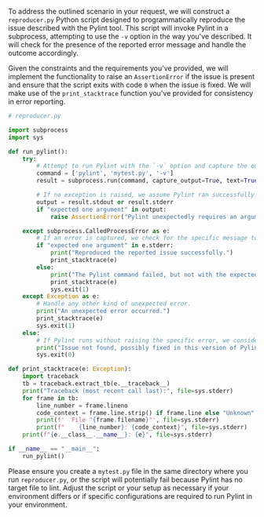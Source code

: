 To address the outlined scenario in your request, we will construct a `reproducer.py` Python script designed to programmatically reproduce the issue described with the Pylint tool. This script will invoke Pylint in a subprocess, attempting to use the `-v` option in the way you've described. It will check for the presence of the reported error message and handle the outcome accordingly.

Given the constraints and the requirements you've provided, we will implement the functionality to raise an `AssertionError` if the issue is present and ensure that the script exits with code `0` when the issue is fixed. We will make use of the `print_stacktrace` function you've provided for consistency in error reporting.

```python
# reproducer.py

import subprocess
import sys

def run_pylint():
    try:
        # Attempt to run Pylint with the `-v` option and capture the output.
        command = ['pylint', 'mytest.py', '-v']
        result = subprocess.run(command, capture_output=True, text=True, check=True)

        # If no exception is raised, we assume Pylint ran successfully. Check stdout/stderr to be sure.
        output = result.stdout or result.stderr
        if "expected one argument" in output:
            raise AssertionError("Pylint unexpectedly requires an argument for the `-v` option.")

    except subprocess.CalledProcessError as e:
        # If an error is captured, we check for the specific message to see if it matches the reported issue.
        if "expected one argument" in e.stderr:
            print("Reproduced the reported issue successfully.")
            print_stacktrace(e)
        else:
            print("The Pylint command failed, but not with the expected issue description.")
            print_stacktrace(e)
            sys.exit(1)
    except Exception as e:
        # Handle any other kind of unexpected error.
        print("An unexpected error occurred.")
        print_stacktrace(e)
        sys.exit(1)
    else:
        # If Pylint runs without raising the specific error, we consider the issue fixed.
        print("Issue not found, possibly fixed in this version of Pylint.")
        sys.exit(0)

def print_stacktrace(e: Exception):
    import traceback
    tb = traceback.extract_tb(e.__traceback__)
    print("Traceback (most recent call last):", file=sys.stderr)
    for frame in tb:
        line_number = frame.lineno
        code_context = frame.line.strip() if frame.line else "Unknown"
        print(f'  File "{frame.filename}"', file=sys.stderr)
        print(f"    {line_number}: {code_context}", file=sys.stderr)
    print(f"{e.__class__.__name__}: {e}", file=sys.stderr)

if __name__ == "__main__":
    run_pylint()
```

Please ensure you create a `mytest.py` file in the same directory where you run `reproducer.py`, or the script will potentially fail because Pylint has no target file to lint. Adjust the script or your setup as necessary if your environment differs or if specific configurations are required to run Pylint in your environment.